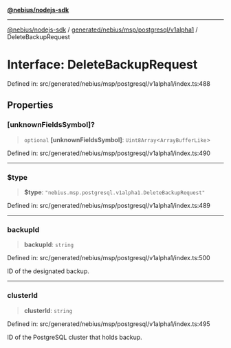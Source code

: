 [**@nebius/nodejs-sdk**](../../../../../../README.md)

---

[@nebius/nodejs-sdk](../../../../../../README.md) / [generated/nebius/msp/postgresql/v1alpha1](../README.md) / DeleteBackupRequest

# Interface: DeleteBackupRequest

Defined in: src/generated/nebius/msp/postgresql/v1alpha1/index.ts:488

## Properties

### \[unknownFieldsSymbol\]?

> `optional` **\[unknownFieldsSymbol\]**: `Uint8Array`\<`ArrayBufferLike`\>

Defined in: src/generated/nebius/msp/postgresql/v1alpha1/index.ts:490

---

### $type

> **$type**: `"nebius.msp.postgresql.v1alpha1.DeleteBackupRequest"`

Defined in: src/generated/nebius/msp/postgresql/v1alpha1/index.ts:489

---

### backupId

> **backupId**: `string`

Defined in: src/generated/nebius/msp/postgresql/v1alpha1/index.ts:500

ID of the designated backup.

---

### clusterId

> **clusterId**: `string`

Defined in: src/generated/nebius/msp/postgresql/v1alpha1/index.ts:495

ID of the PostgreSQL cluster that holds backup.
